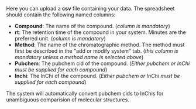 Here you can upload a **csv** file containing your data. The spreadsheet should contain the following named columns:

 - **Compound**: The name of the compound. (*column is mandatory*)
 - **rt**: The retention time of the compound in your system. Minutes are the preferred unit. (*column is mandatory*)
 - **Method**: The name of the chromatographic method. The method must first be described in the "add or modify system" tab. (*this column is mandatory unless a method name is selected above*)
 - **Pubchem**: The pubchem cid of the compound. (*Either pubchem or InChi must be supplied for each compound*)
 - **Inchi**: The InChi of the compound. (*Either pubchem or InChi must be supplied for each compound*)

The system will automatically convert pubchem cids to InChis for unambiguous comparision of molecular structures.
